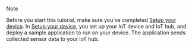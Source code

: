 > [!NOTE]
> Before you start this tutorial, make sure you’ve completed [Setup your device](../articles/iot-hub/iot-hub-raspberry-pi-kit-node-get-started.md). In [Setup your device](../articles/iot-hub/iot-hub-raspberry-pi-kit-node-get-started.md), you set up your IoT device and IoT hub, and deploy a sample application to run on your device. The application sends collected sensor data to your IoT hub.
